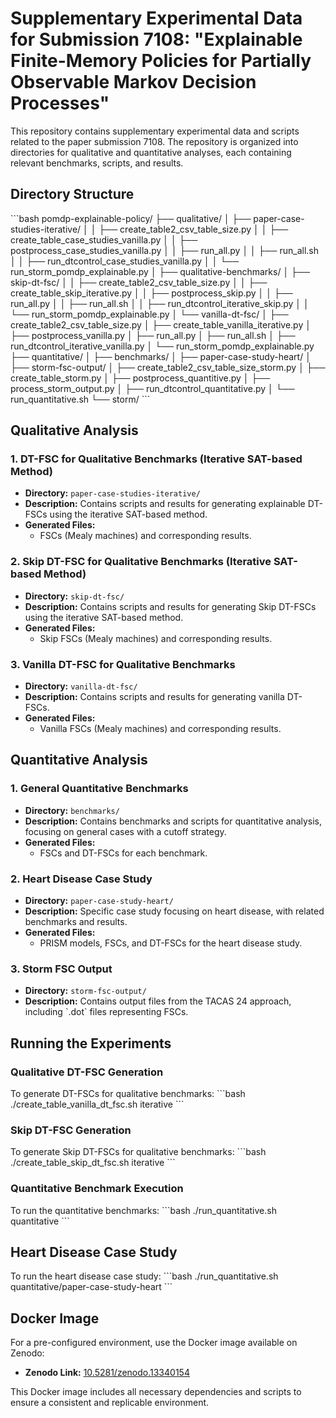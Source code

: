 
# Supplementary Experimental Data for Submission 7108: "Explainable Finite-Memory Policies for Partially Observable Markov Decision Processes"

This repository contains supplementary experimental data and scripts related to the paper submission 7108. The repository is organized into directories for qualitative and quantitative analyses, each containing relevant benchmarks, scripts, and results.

## Directory Structure

\`\`\`bash
pomdp-explainable-policy/
├── qualitative/
│   ├── paper-case-studies-iterative/
│   │   ├── create_table2_csv_table_size.py
│   │   ├── create_table_case_studies_vanilla.py
│   │   ├── postprocess_case_studies_vanilla.py
│   │   ├── run_all.py
│   │   ├── run_all.sh
│   │   ├── run_dtcontrol_case_studies_vanilla.py
│   │   └── run_storm_pomdp_explainable.py
│   ├── qualitative-benchmarks/
│   ├── skip-dt-fsc/
│   │   ├── create_table2_csv_table_size.py
│   │   ├── create_table_skip_iterative.py
│   │   ├── postprocess_skip.py
│   │   ├── run_all.py
│   │   ├── run_all.sh
│   │   ├── run_dtcontrol_iterative_skip.py
│   │   └── run_storm_pomdp_explainable.py
│   └── vanilla-dt-fsc/
│       ├── create_table2_csv_table_size.py
│       ├── create_table_vanilla_iterative.py
│       ├── postprocess_vanilla.py
│       ├── run_all.py
│       ├── run_all.sh
│       ├── run_dtcontrol_iterative_vanilla.py
│       └── run_storm_pomdp_explainable.py
├── quantitative/
│   ├── benchmarks/
│   ├── paper-case-study-heart/
│   ├── storm-fsc-output/
│   ├── create_table2_csv_table_size_storm.py
│   ├── create_table_storm.py
│   ├── postprocess_quantitive.py
│   ├── process_storm_output.py
│   ├── run_dtcontrol_quantitative.py
│   └── run_quantitative.sh
└── storm/
\`\`\`

## Qualitative Analysis

### 1. **DT-FSC for Qualitative Benchmarks (Iterative SAT-based Method)**
- **Directory:** `paper-case-studies-iterative/`
- **Description:** Contains scripts and results for generating explainable DT-FSCs using the iterative SAT-based method.
- **Generated Files:**
  - FSCs (Mealy machines) and corresponding results.

### 2. **Skip DT-FSC for Qualitative Benchmarks (Iterative SAT-based Method)**
- **Directory:** `skip-dt-fsc/`
- **Description:** Contains scripts and results for generating Skip DT-FSCs using the iterative SAT-based method.
- **Generated Files:**
  - Skip FSCs (Mealy machines) and corresponding results.

### 3. **Vanilla DT-FSC for Qualitative Benchmarks**
- **Directory:** `vanilla-dt-fsc/`
- **Description:** Contains scripts and results for generating vanilla DT-FSCs.
- **Generated Files:**
  - Vanilla FSCs (Mealy machines) and corresponding results.

## Quantitative Analysis

### 1. **General Quantitative Benchmarks**
- **Directory:** `benchmarks/`
- **Description:** Contains benchmarks and scripts for quantitative analysis, focusing on general cases with a cutoff strategy.
- **Generated Files:**
  - FSCs and DT-FSCs for each benchmark.

### 2. **Heart Disease Case Study**
- **Directory:** `paper-case-study-heart/`
- **Description:** Specific case study focusing on heart disease, with related benchmarks and results.
- **Generated Files:**
  - PRISM models, FSCs, and DT-FSCs for the heart disease study.

### 3. **Storm FSC Output**
- **Directory:** `storm-fsc-output/`
- **Description:** Contains output files from the TACAS 24 approach, including \`.dot\` files representing FSCs.

## Running the Experiments

### Qualitative DT-FSC Generation
To generate DT-FSCs for qualitative benchmarks:
\`\`\`bash
./create_table_vanilla_dt_fsc.sh iterative
\`\`\`

### Skip DT-FSC Generation
To generate Skip DT-FSCs for qualitative benchmarks:
\`\`\`bash
./create_table_skip_dt_fsc.sh iterative
\`\`\`

### Quantitative Benchmark Execution
To run the quantitative benchmarks:
\`\`\`bash
./run_quantitative.sh quantitative
\`\`\`

## Heart Disease Case Study
To run the heart disease case study:
\`\`\`bash
./run_quantitative.sh quantitative/paper-case-study-heart
\`\`\`

## Docker Image

For a pre-configured environment, use the Docker image available on Zenodo:

- **Zenodo Link:** [10.5281/zenodo.13340154](https://doi.org/10.5281/zenodo.13340155)

This Docker image includes all necessary dependencies and scripts to ensure a consistent and replicable environment.
